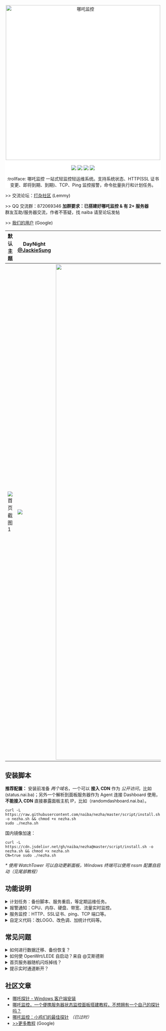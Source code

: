 <div align="center" style="background-color: white">
  <img width="500" style="max-width:100%" src="https://raw.githubusercontent.com/naiba/nezha/master/resource/static/brand.png" title="哪吒监控">
  <br><br>
<img src="https://img.shields.io/github/workflow/status/naiba/nezha/Dashboard%20image?label=Dash%20v0.7.2&logo=github&style=for-the-badge">&nbsp;<img src="https://img.shields.io/github/v/release/naiba/nezha?color=brightgreen&label=Agent&style=for-the-badge&logo=github">&nbsp;<img src="https://img.shields.io/github/workflow/status/naiba/nezha/Agent%20release?label=Agent%20CI&logo=github&style=for-the-badge">&nbsp;<img src="https://img.shields.io/badge/Installer-v0.6.1-brightgreen?style=for-the-badge&logo=linux">
  <br>
  <p>:trollface: 哪吒监控 一站式轻监控轻运维系统。支持系统状态、HTTP(SSL 证书变更、即将到期、到期)、TCP、Ping 监控报警，命令批量执行和计划任务。</p>	
</div>

\>> 交流论坛：[打杂社区](https://daza.net/c/nezha) (Lemmy)

\>> QQ 交流群：872069346 **加群要求：已搭建好哪吒监控 & 有 2+ 服务器**<br>
群友互助/服务器交流，作者不答疑，找 naiba 请至论坛发帖

\>> [我们的用户](https://www.google.com/search?q="powered+by+哪吒监控%7C哪吒面板"&filter=0) (Google)

| 默认主题                                                | DayNight [@JackieSung](https://github.com/JackieSung4ev) | hotaru                                                                 |
| ------------------------------------------------------- | -------------------------------------------------------- | ---------------------------------------------------------------------- |
| ![首页截图1](https://s3.ax1x.com/2020/12/07/DvTCwD.jpg) | <img src="https://s3.ax1x.com/2021/01/20/sfJv2q.jpg"/>   | <img src="https://s3.ax1x.com/2020/12/09/rPF4xJ.png" width="1600px" /> |

## 安装脚本

**推荐配置：** 安装前准备 _两个域名_，一个可以 **接入 CDN** 作为 _公开访问_，比如 (status.nai.ba)；另外一个解析到面板服务器作为 Agent 连接 Dashboard 使用，**不能接入 CDN** 直接暴露面板主机 IP，比如（randomdashboard.nai.ba）。

```shell
curl -L https://raw.githubusercontent.com/naiba/nezha/master/script/install.sh  -o nezha.sh && chmod +x nezha.sh
sudo ./nezha.sh
```

国内镜像加速：

```shell
curl -L https://cdn.jsdelivr.net/gh/naiba/nezha@master/script/install.sh -o nezha.sh && chmod +x nezha.sh
CN=true sudo ./nezha.sh
```

_\* 使用 WatchTower 可以自动更新面板，Windows 终端可以使用 nssm 配置自启动（见尾部教程）_

## 功能说明

<details>
    <summary>计划任务：备份脚本、服务重启，等定期运维任务。</summary>

使用此功能可以定期结合 restic、rclone 给服务器备份，或者定期某项重启服务来重置网络连接。

</details>

<details>
    <summary>报警通知：CPU、内存、硬盘、带宽、流量实时监控。</summary>

#### 灵活通知方式

`#NEZHA#` 是面板消息占位符，面板触发通知时会自动替换占位符到实际消息

Body 内容是`JSON` 格式的：**当请求类型为 FORM 时**，值为 `key:value` 的形式，`value` 里面可放置占位符，通知时会自动替换。**当请求类型为 JSON 时** 只会简进行字符串替换后直接提交到`URL`。

URL 里面也可放置占位符，请求时会进行简单的字符串替换。

参考下方的示例，非常灵活。

1. 添加通知方式

   - server 酱示例

     - 名称：server 酱
     - URL：https://sc.ftqq.com/SCUrandomkeys.send?text=#NEZHA#
     - 请求方式: GET
     - 请求类型: 默认
     - Body: 空

   - wxpusher 示例，需要关注你的应用

     - 名称: wxpusher
     - URL：http://wxpusher.zjiecode.com/api/send/message
     - 请求方式: POST
     - 请求类型: JSON
     - Body: `{"appToken":"你的appToken","topicIds":[],"content":"#NEZHA#","contentType":"1","uids":["你的uid"]}`

   - telegram 示例 [@haitau](https://github.com/haitau) 贡献

     - 名称：telegram 机器人消息通知
     - URL：https://api.telegram.org/botXXXXXX/sendMessage?chat_id=YYYYYY&text=#NEZHA#
     - 请求方式: GET
     - 请求类型: 默认
     - Body: 空
     - URL 参数获取说明：botXXXXXX 中的 XXXXXX 是在 telegram 中关注官方 @Botfather ，输入/newbot ，创建新的机器人（bot）时，会提供的 token（在提示 Use this token to access the HTTP API:后面一行）这里 'bot' 三个字母不可少。创建 bot 后，需要先在 telegram 中与 BOT 进行对话（随便发个消息），然后才可用 API 发送消息。YYYYYY 是 telegram 用户的数字 ID。与机器人@userinfobot 对话可获得。

2. 添加一个离线报警

   - 名称：离线通知
   - 规则：`[{"Type":"offline","Duration":10}]`
   - 启用：√

3. 添加一个监控 CPU 持续 10s 超过 50% **且** 内存持续 20s 占用低于 20% 的报警

   - 名称：CPU+内存
   - 规则：`[{"Type":"cpu","Min":0,"Max":50,"Duration":10},{"Type":"memory","Min":20,"Max":0,"Duration":20}]`
   - 启用：√

#### 报警规则说明

- Type
  - cpu、memory、swap、disk：Min/Max 数值为占用百分比
  - net_in_speed(入站网速)、net_out_speed(出站网速)、net_all_speed(双向网速)、transfer_in(入站流量)、transfer_out(出站流量)、transfer_all(双向流量)：Min/Max 数值为字节（1kb=1024，1mb = 1024\*1024）
  - offline：不支持 Min/Max 参数
- Duration：持续秒数，监控比较简陋，取持续时间内的 70% 采样结果
- Ignore: `{"1": true, "2":false}` 忽略此规则的服务器 ID 列表
</details>

<details>
    <summary>服务监控：HTTP、SSL证书、ping、TCP 端口等。</summary>

进入 `/monitor` 页面点击新建监控即可，表单下面有相关说明。

</details>

<details>
  <summary>自定义代码：改LOGO、改色调、加统计代码等。</summary>

- 默认主题更改进度条颜色示例

  ```
  <style>
  .ui.fine.progress> .bar {
      background-color: pink !important;
  }
  </style>
  ```

- DayNight 主题更改进度条颜色示例（来自 [@hyt-allen-xu](https://github.com/hyt-allen-xu)）

  ```
  <style>
  .ui.fine.progress> .progress-bar {
    background-color: #00a7d0 !important;
  }
  </style>
  ```

- 默认主题修改 LOGO、移除版权示例（来自 [@iLay1678](https://github.com/iLay1678)）

  ```
  <style>
  .right.menu>a{
  visibility: hidden;
  }
  .footer .is-size-7{
  visibility: hidden;
  }
  .item img{
  visibility: hidden;
  }
  </style>
  <script>
  window.onload = function(){
  var avatar=document.querySelector(".item img")
  var footer=document.querySelector("div.is-size-7")
  footer.innerHTML="Powered by 你的名字"
  footer.style.visibility="visible"
  avatar.src="你的方形logo地址"
  avatar.style.visibility="visible"
  }
  </script>
  ```

- DayNight 移除版权示例（来自 [@hyt-allen-xu](https://github.com/hyt-allen-xu)）

  ```
  <script>
  window.onload = function(){
  var footer=document.querySelector("div.footer-container")
  footer.innerHTML="©2021 你的名字 & Powered by 你的名字"
  footer.style.visibility="visible"
  }
  </script>
  ```

- hotaru 主题更改背景图片示例

  ```
  <style>
  .hotaru-cover {
     background: url(https://s3.ax1x.com/2020/12/08/DzHv6A.jpg) center;
  }
  </style>
  ```

</details>

## 常见问题

<details>
    <summary>如何进行数据迁移、备份恢复？</summary>

数据储存在 `/opt/nezha` 文件夹中，迁移数据时打包这个文件夹，到新环境解压。然后执行一键脚本安装即可

</details>

<details>
    <summary>如何使 OpenWrt/LEDE 自启动？来自 @艾斯德斯</summary>

首先在 release 下载对应的二进制解压tar.gz包后放置到 `/root`，然后 `chmod +x /root/nezha-agent` 赋予执行权限，然后创建 `/etc/init.d/nezha-service`：

```
#!/bin/sh /etc/rc.common

START=99
USE_PROCD=1

start_service() {
	procd_open_instance
	procd_set_param command /root/nezha-agent -s 面板网址:接收端口 -p 唯一秘钥 -d
	procd_set_param respawn
	procd_close_instance
}

stop_service() {
    killall nezha-agent
}

restart() {
	stop
	sleep 2
	start
}
```

赋予执行权限 `chmod +x /etc/init.d/nezha-service` 然后启动服务 `/etc/init.d/nezha-service enable && /etc/init.d/nezha-service start`

</details>

<details>
    <summary>首页服务器随机闪烁掉线？</summary>

执行 `ntpdate 0.pool.ntp.org` 同步一下面板部署所在的服务器的时间，ref: [How do I use pool.ntp.org?](https://www.ntppool.org/en/use.html)

</details>

<details>
    <summary>提示实时通道断开？</summary>

### 启用 HTTPS

使用宝塔反代或者上 CDN，建议 Agent 配置 跟 访问管理面板 使用不同的域名，这样管理面板使用的域名可以直接套 CDN，Agent 配置的域名是解析管理面板 IP 使用的，也方便后面管理面板迁移（如果你使用 IP，后面 IP 更换了，需要修改每个 agent，就麻烦了）

### 实时通道断开(WebSocket 反代)

使用反向代理时需要针对 `/ws` 路径的 WebSocket 进行特别配置以支持实时更新服务器状态。

- Nginx(宝塔)：在你的 nginx 配置文件中加入以下代码

  ```nginx
  server{

      #server_name blablabla...

      location /ws {
          proxy_pass http://ip:站点访问端口;
          proxy_http_version 1.1;
          proxy_set_header Upgrade $http_upgrade;
          proxy_set_header Connection "Upgrade";
          proxy_set_header Host $host;
      }

      #其他的 location blablabla...
  }
  ```

- CaddyServer v1（v2 无需特别配置）

  ```Caddyfile
  proxy /ws http://ip:8008 {
      websocket
  }
  ```

</details>

## 社区文章

- [哪吒探针 - Windows 客户端安装](https://nyko.me/2020/12/13/nezha-windows-client.html)
- [哪吒监控，一个便携服务器状态监控面板搭建教程，不想拥有一个自己的探针吗？](https://haoduck.com/644.html)
- [哪吒监控：小鸡们的最佳探针](https://www.zhujizixun.com/2843.html) _（已过时）_
- [>>更多教程](https://www.google.com/search?q="哪吒"%2B"面板%7C监控%7C探针"+"教程") (Google)
